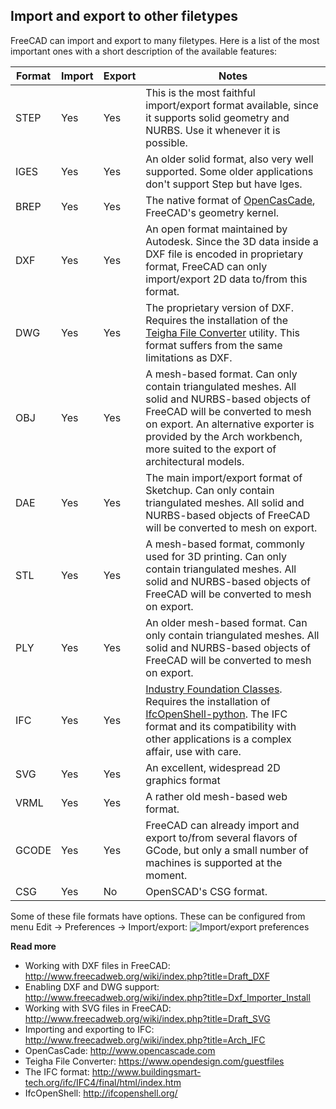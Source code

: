 ## Import and export to other filetypes

FreeCAD can import and export to many filetypes. Here is a list of the most important ones with a
short description of the available features:

| Format | Import | Export | Notes |
| ------ | ------ | ------ | ----- |
| STEP   | Yes    | Yes    | This is the most faithful import/export format available, since it supports solid geometry and NURBS. Use it whenever it is possible. |
| IGES   | Yes    | Yes    | An older solid format, also very well supported. Some older applications don't support Step but have Iges. |
| BREP   | Yes    | Yes    | The native format of [OpenCasCade](https://en.wikipedia.org/wiki/Open_Cascade_Technology), FreeCAD's geometry kernel.  |
| DXF    | Yes    | Yes    | An open format maintained by Autodesk. Since the 3D data inside a DXF file is encoded in proprietary format, FreeCAD can only import/export 2D data to/from this format.|
| DWG    | Yes    | Yes    | The proprietary version of DXF. Requires the installation of the [Teigha File Converter](https://www.opendesign.com/guestfiles) utility. This format suffers from the same limitations as DXF.|
| OBJ    | Yes    | Yes    | A mesh-based format. Can only contain triangulated meshes. All solid and NURBS-based objects of FreeCAD will be converted to mesh on export. An alternative exporter is provided by the Arch workbench, more suited to the export of architectural models.|
| DAE    | Yes    | Yes    | The main import/export format of Sketchup. Can only contain triangulated meshes. All solid and NURBS-based objects of FreeCAD will be converted to mesh on export. |
| STL    | Yes    | Yes    | A mesh-based format, commonly used for 3D printing. Can only contain triangulated meshes. All solid and NURBS-based objects of FreeCAD will be converted to mesh on export. |
| PLY    | Yes    | Yes    | An older mesh-based format. Can only contain triangulated meshes. All solid and NURBS-based objects of FreeCAD will be converted to mesh on export. |
| IFC    | Yes    | Yes    | [Industry Foundation Classes](https://en.wikipedia.org/wiki/Industry_Foundation_Classes). Requires the installation of [IfcOpenShell-python](http://ifcopenshell.org/python.html). The IFC format and its compatibility with other applications is a complex affair, use with care.|
| SVG    | Yes    | Yes    | An excellent, widespread 2D graphics format |
| VRML   | Yes    | Yes    | A rather old mesh-based web format. |
| GCODE  | Yes    | Yes    | FreeCAD can already import and export to/from several flavors of GCode, but only a small number of machines is supported at the moment. |
| CSG    | Yes    | No     | OpenSCAD's CSG format. |

Some of these file formats have options. These can be configured from menu Edit -> Preferences -> Import/export:
![Import/export preferences](http://www.freecadweb.org/wiki/images/4/41/Import_preferences.jpg)

**Read more**

* Working with DXF files in FreeCAD: http://www.freecadweb.org/wiki/index.php?title=Draft_DXF
* Enabling DXF and DWG support: http://www.freecadweb.org/wiki/index.php?title=Dxf_Importer_Install
* Working with SVG files in FreeCAD: http://www.freecadweb.org/wiki/index.php?title=Draft_SVG
* Importing and exporting to IFC: http://www.freecadweb.org/wiki/index.php?title=Arch_IFC
* OpenCasCade: http://www.opencascade.com
* Teigha File Converter: https://www.opendesign.com/guestfiles
* The IFC format: http://www.buildingsmart-tech.org/ifc/IFC4/final/html/index.htm
* IfcOpenShell: http://ifcopenshell.org/
